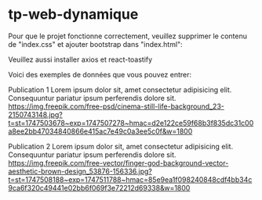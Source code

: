 # tp-web-dynamique

Pour que le projet fonctionne correctement, veuillez supprimer le contenu de "index.css" et ajouter bootstrap dans "index.html":

<link href="https://cdn.jsdelivr.net/npm/bootstrap@5.3.3/dist/css/bootstrap.min.css" rel="stylesheet">
<script src="https://cdn.jsdelivr.net/npm/bootstrap@5.3.3/dist/js/bootstrap.bundle.min.js" defer></script>

Veuillez aussi installer axios et react-toastify

Voici des exemples de données que vous pouvez entrer:

Publication 1
Lorem ipsum dolor sit, amet consectetur adipisicing elit. Consequuntur pariatur ipsum perferendis dolore sit.
https://img.freepik.com/free-psd/cinema-still-life-background_23-2150743148.jpg?t=st=1747503678~exp=1747507278~hmac=d2e122ce59f68b3f835dc31c00a8ee2bb47034840866e415ac7e49c0a3ee5c0f&w=1800

Publication 2
Lorem ipsum dolor sit, amet consectetur adipisicing elit. Consequuntur pariatur ipsum perferendis dolore sit.
https://img.freepik.com/free-vector/finger-god-background-vector-aesthetic-brown-design_53876-156336.jpg?t=st=1747508188~exp=1747511788~hmac=85e9ea1f098240848cdf4bb34c9ca6f320c49441e02bb6f069f3e72212d69338&w=1800
